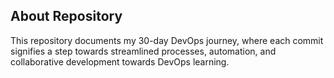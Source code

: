 ## About Repository
This repository documents my 30-day DevOps journey, where each commit signifies a step towards streamlined processes, automation, and collaborative development towards DevOps learning.
